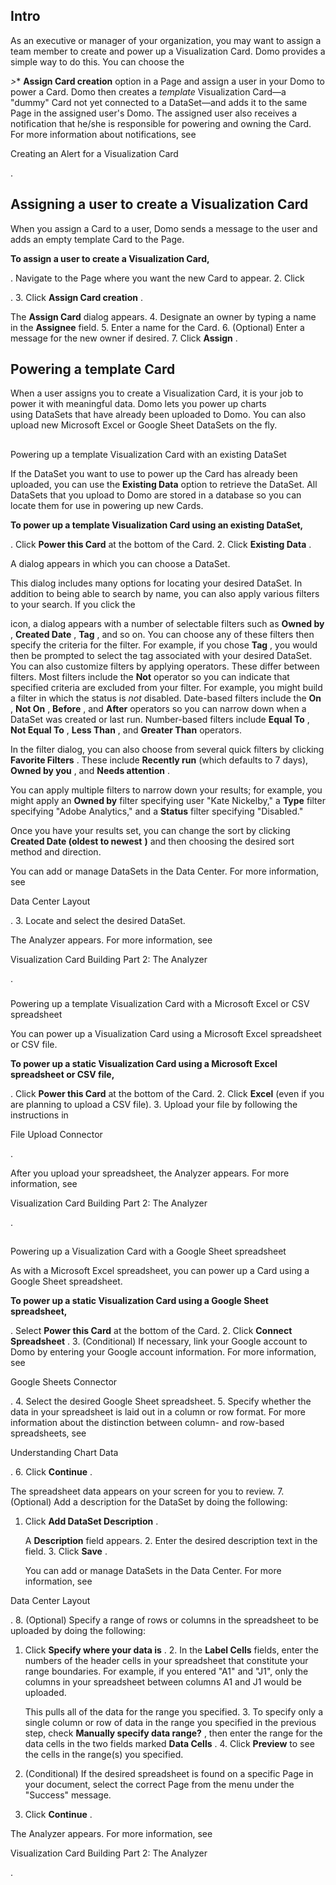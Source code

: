 

Intro
-------

As an executive or manager of your organization, you may want to assign a team member to create and power up a Visualization Card. Domo provides a simple way to do this. You can choose the

*>**
**Assign Card creation**
 option in a Page and assign a user in your Domo to power a Card. Domo then creates a
 *template*
 Visualization Card—a "dummy" Card not yet connected to a DataSet—and adds it to the same Page in the assigned user's Domo. The assigned user also receives a notification that he/she is responsible for powering and owning the Card. For more information about notifications, see

Creating an Alert for a Visualization Card

.


 Assigning a user to create a Visualization Card
-------------------------------------------------

When you assign a Card to a user, Domo sends a message to the user and adds an empty template Card to the Page.


**To assign a user to create a Visualization Card,**

. Navigate to the Page where you want the new Card to appear.
2. Click

.
3. Click
 **Assign Card creation**
 .


 The
 **Assign Card**
 dialog appears.
4. Designate an owner by typing a name in the
 **Assignee**
 field.
5. Enter a name for the Card.
6. (Optional) Enter a message for the new owner if desired.
7. Click
 **Assign**
 .

Powering a template Card
--------------------------

When a user assigns you to create a Visualization Card, it is your job to power it with meaningful data. Domo lets you power up charts using DataSets that have already been uploaded to Domo. You can also upload new Microsoft Excel or Google Sheet DataSets on the fly.

##
 Powering up a template Visualization Card with an existing DataSet

If the DataSet you want to use to power up the Card has already been uploaded, you can use the
 **Existing Data**
 option to retrieve the DataSet. All DataSets that you upload to Domo are stored in a database so you can locate them for use in powering up new Cards.


**To power up a template Visualization Card using an existing DataSet,**

. Click
 **Power this Card**
 at the bottom of the Card.
2. Click
 **Existing Data**
 .


 A dialog appears in which you can choose a DataSet.

This dialog includes many options for locating your desired DataSet. In addition to being able to search by name, you can also apply various filters to your search. If you click the

icon, a dialog appears with a number of selectable filters such as
 **Owned by**
 ,
 **Created Date**
 ,
 **Tag**
 , and so on. You can choose any of these filters then specify the criteria for the filter. For example, if you chose
 **Tag**
 , you would then be prompted to select the tag associated with your desired DataSet. You can also customize filters by applying operators. These differ between filters. Most filters include the
 **Not**
 operator so you can indicate that specified criteria are excluded from your filter. For example, you might build a filter in which the status is
 *not*
 disabled. Date-based filters include the
 **On**
 ,
 **Not On**
 ,
 **Before**
 , and
 **After**
 operators so you can narrow down when a DataSet was created or last run. Number-based filters include
 **Equal To**
 ,
 **Not Equal To**
 ,
 **Less Than**
 , and
 **Greater Than**
 operators.


 In the filter dialog, you can also choose from several quick filters by clicking
 **Favorite Filters**
 . These include
 **Recently run**
 (which defaults to 7 days),
 **Owned by you**
 , and
 **Needs attention**
 .


 You can apply multiple filters to narrow down your results; for example, you might apply an
 **Owned by**
 filter specifying user "Kate Nickelby," a
 **Type**
 filter specifying "Adobe Analytics," and a
 **Status**
 filter specifying "Disabled."


 Once you have your results set, you can change the sort by clicking
 **Created Date (oldest to newest**
**)**
 and then choosing the desired sort method and direction.


 You can add or manage DataSets in the Data Center. For more information, see

Data Center Layout

.
3. Locate and select the desired DataSet.


 The Analyzer appears. For more information, see

Visualization Card Building Part 2: The Analyzer

.


###
 Powering up a template Visualization Card with a Microsoft Excel or CSV spreadsheet

You can power up a Visualization Card using a Microsoft Excel spreadsheet or CSV file.


**To power up a static Visualization Card using a Microsoft Excel spreadsheet or CSV file,**

. Click
 **Power this Card**
 at the bottom of the Card.
2. Click
 **Excel**
 (even if you are planning to upload a CSV file).
3. Upload your file by following the instructions in

File Upload Connector

.

After you upload your spreadsheet, the Analyzer appears. For more information, see

Visualization Card Building Part 2: The Analyzer

.

##
 Powering up a Visualization Card with a Google Sheet spreadsheet

As with a Microsoft Excel spreadsheet, you can power up a Card using a Google Sheet spreadsheet.


**To power up a static Visualization Card using a Google Sheet spreadsheet,**

. Select
 **Power this Card**
 at the bottom of the Card.
2. Click
 **Connect Spreadsheet**
 .
3. (Conditional) If necessary, link your Google account to Domo by entering your Google account information. For more information, see

Google Sheets Connector

.
4. Select the desired Google Sheet spreadsheet.
5. Specify whether the data in your spreadsheet is laid out in a column or row format. For more information about the distinction between column- and row-based spreadsheets, see

Understanding Chart Data

.
6. Click
 **Continue**
 .


 The spreadsheet data appears on your screen for you to review.
7. (Optional) Add a description for the DataSet by doing the following:

1. Click
	 **Add DataSet Description**
	 .


	 A
	 **Description**
	 field appears.
	2. Enter the desired description text in the field.
	3. Click
	 **Save**
	 .


	 You can add or manage DataSets in the Data Center. For more information, see

 Data Center Layout

 .
8. (Optional) Specify a range of rows or columns in the spreadsheet to be uploaded by doing the following:

1. Click
	 **Specify where your data is**
	 .
	2. In the
	 **Label Cells**
	 fields, enter the numbers of the header cells in your spreadsheet that constitute your range boundaries. For example, if you entered "A1" and "J1", only the columns in your spreadsheet between columns A1 and J1 would be uploaded.


	 This pulls all of the data for the range you specified.
	3. To specify only a single column or row of data in the range you specified in the previous step, check
	 **Manually specify data range?**
	 , then enter the range for the data cells in the two fields marked
	 **Data Cells**
	 .
	4. Click
	 **Preview**
	 to see the cells in the range(s) you specified.
9. (Conditional) If the desired spreadsheet is found on a specific Page in your document, select the correct Page from the menu under the "Success" message.
10. Click
 **Continue**
 .


 The Analyzer appears. For more information, see

Visualization Card Building Part 2: The Analyzer

.


